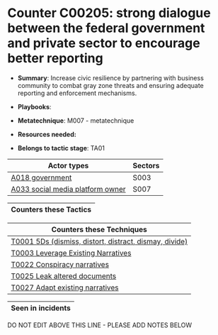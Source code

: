 # Counter C00205: strong dialogue between the federal government and private sector to encourage better reporting

* **Summary**: Increase civic resilience by partnering with business community to combat gray zone threats and ensuring adequate reporting and enforcement mechanisms. 

* **Playbooks**: 

* **Metatechnique**: M007 - metatechnique

* **Resources needed:** 

* **Belongs to tactic stage**: TA01


| Actor types | Sectors |
| ----------- | ------- |
| [A018 government ](../actortypes/A018.md) | S003 |
| [A033 social media platform owner](../actortypes/A033.md) | S007 |



| Counters these Tactics |
| ---------------------- |



| Counters these Techniques |
| ------------------------- |
| [T0001 5Ds (dismiss, distort, distract, dismay, divide)](../techniques/T0001.md) |
| [T0003 Leverage Existing Narratives](../techniques/T0003.md) |
| [T0022 Conspiracy narratives](../techniques/T0022.md) |
| [T0025 Leak altered documents](../techniques/T0025.md) |
| [T0027 Adapt existing narratives](../techniques/T0027.md) |



| Seen in incidents |
| ----------------- |


DO NOT EDIT ABOVE THIS LINE - PLEASE ADD NOTES BELOW